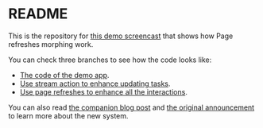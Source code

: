 # README

This is the repository for [this demo screencast](https://www.youtube.com/watch?v=hKKycPLN-sk) that shows how Page refreshes morphing work.

You can check three branches to see how the code looks like:

- [The code of the demo app](https://github.com/basecamp/turbo-8-morphing-demo/pull/3).
- [Use stream action to enhance updating tasks](https://github.com/basecamp/turbo-8-morphing-demo/pull/6).
- [Use page refreshes to enhance all the interactions](https://github.com/basecamp/turbo-8-morphing-demo/pull/4).

You can also read [the companion blog post](https://dev.37signals.com/page-refreshes-with-morphing-demo/) and
[the original announcement](https://dev.37signals.com/a-happier-happy-path-in-turbo-with-morphing/) to learn more about the new system.


